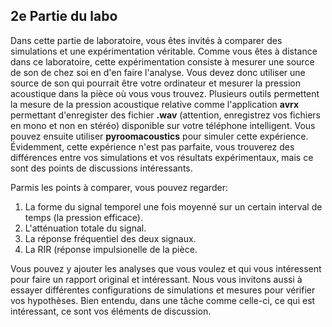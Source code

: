 ## 2e Partie du labo

Dans cette partie de laboratoire, vous êtes invités à comparer des simulations et une expérimentation véritable.
Comme vous êtes à distance dans ce laboratoire, cette expérimentation consiste à mesurer une source de son de chez soi en d'en faire l'analyse.
Vous devez donc utiliser une source de son qui pourrait être votre ordinateur et mesurer la pression acoustique dans la pièce où vous vous trouvez.
Plusieurs outils permettent la mesure de la pression acoustique relative comme l'application __avrx__ permettant d'enregister des fichier __.wav__ (attention, enregistrez vos fichiers en mono et non en stéréo) disponible sur votre téléphone intelligent.
Vous pouvez ensuite utiliser __pyroomacoustics__ pour simuler cette expérience.
Évidemment, cette expérience n'est pas parfaite, vous trouverez des différences entre vos simulations et vos résultats expérimentaux, mais ce sont des points de discussions intéressants.

Parmis les points à comparer, vous pouvez regarder:

1. La forme du signal temporel une fois moyenné sur un certain interval de temps (la pression efficace).
2. L'atténuation totale du signal.
3. La réponse fréquentiel des deux signaux.
4. La RIR (réponse impulsionelle de la pièce.

Vous pouvez y ajouter les analyses que vous voulez et qui vous intéressent pour faire un rapport original et intéressant. Nous vous invitons aussi à essayer différentes configurations de simulations et mesures pour vérifier vos hypothèses. Bien entendu, dans une tâche comme celle-ci, ce qui est intéressant, ce sont vos éléments de discussion.
